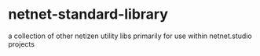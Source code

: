# netnet-standard-library
a collection of other netizen utility libs primarily for use within netnet.studio projects
